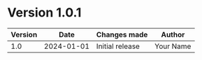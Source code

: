 # Version 1.0.1

| Version   | Date       | Changes made  | Author            |
|-----------|------------|---------------|--------------------|
| 1.0      | 2024-01-01 | Initial release | Your Name         |

